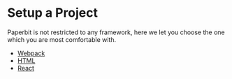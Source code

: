 # Setup a Project

Paperbit is not restricted to any framework, 
here we let you choose the one which you are most comfortable with.


* [Webpack](./webpack.md)
* [HTML](./html.md)
* [React](./react.md)
